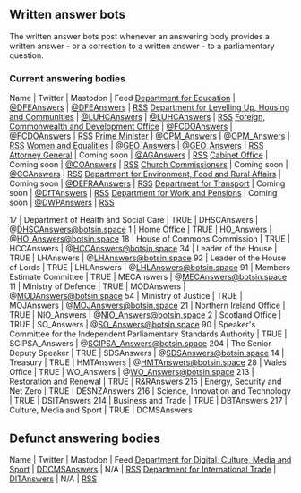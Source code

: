 ## Written answer bots

The written answer bots post whenever an answering body provides a written answer - or a correction to a written answer - to a parliamentary question.

### Current answering bodies

Name | Twitter | Mastodon | Feed
[Department for Education](https://written-questions.herokuapp.com/answering-bodies/60) | [@DFEAnswers](https://twitter.com/DFEAnswers) | [@DFEAnswers](https://botsin.space/@DFEAnswers) | [RSS](https://written-questions.herokuapp.com/answering-bodies/60.rss)
[Department for Levelling Up, Housing and Communities](https://written-questions.herokuapp.com/answering-bodies/211) | [@LUHCAnswers](https://twitter.com/LUHCAnswers) | [@LUHCAnswers](https://botsin.space/@LUHCAnswers) | [RSS](https://written-questions.herokuapp.com/answering-bodies/211.rss)
[Foreign, Commonwealth and Development Office](https://written-questions.herokuapp.com/answering-bodies/208) | [@FCDOAnswers](https://twitter.com/FCDOAnswers) | [@FCDOAnswers](https://botsin.space/@FCDOAnswers) | [RSS](https://written-questions.herokuapp.com/answering-bodies/208.rss)
[Prime Minister](https://written-questions.herokuapp.com/answering-bodies/23) | [@OPM_Answers](https://twitter.com/OPM_Answers) | [@OPM_Answers](https://botsin.space/@OPM_Answers) | [RSS](https://written-questions.herokuapp.com/answering-bodies/23.rss)
[Women and Equalities](https://written-questions.herokuapp.com/answering-bodies/31) | [@GEO_Answers](https://twitter.com/GEO_Answers) | [@GEO_Answers](https://botsin.space/@GEO_Answers) | [RSS](https://written-questions.herokuapp.com/answering-bodies/31.rss)
[Attorney General](https://written-questions.herokuapp.com/answering-bodies/88) | Coming soon | [@AGAnswers](https://botsin.space/@AGAnswers) | [RSS](https://written-questions.herokuapp.com/answering-bodies/88.rss)
[Cabinet Office]( https://written-questions.herokuapp.com/answering-bodies/53 ) | Coming soon | [@COAnswers](https://botsin.space/@COAnswers) | [RSS](https://written-questions.herokuapp.com/answering-bodies/53.rss)
[Church Commissioners](https://written-questions.herokuapp.com/answering-bodies/9) | Coming soon | [@CCAnswers](https://botsin.space/@CCAnswers) | [RSS](https://written-questions.herokuapp.com/answering-bodies/9.rss)
[Department for Environment, Food and Rural Affairs](https://written-questions.herokuapp.com/answering-bodies/13) | Coming soon | [@DEFRAAnswers](https://botsin.space/@DEFRAAnswers) | [RSS](https://written-questions.herokuapp.com/answering-bodies/13.rss)
[Department for Transport](https://written-questions.herokuapp.com/answering-bodies/27) | Coming soon | [@DfTAnswers](https://botsin.space/@DfTAnswers) | [RSS](https://written-questions.herokuapp.com/answering-bodies/27.rss)
[Department for Work and Pensions](https://written-questions.herokuapp.com/answering-bodies/29) | Coming soon | [@DWPAnswers](https://botsin.space/@DWPAnswers) | [RSS](https://written-questions.herokuapp.com/answering-bodies/29.rss)



17 | Department of Health and Social Care | TRUE | DHSCAnswers | @DHSCAnswers@botsin.space
1 | Home Office | TRUE | HO_Answers | @HO_Answers@botsin.space
18 | House of Commons Commission | TRUE | HCCAnswers | @HCCAnswers@botsin.space
34 | Leader of the House | TRUE | LHAnswers | @LHAnswers@botsin.space
92 | Leader of the House of Lords | TRUE | LHLAnswers | @LHLAnswers@botsin.space
91 | Members Estimate Committee | TRUE | MECAnswers | @MECAnswers@botsin.space
11 | Ministry of Defence | TRUE | MODAnswers | @MODAnswers@botsin.space
54 | Ministry of Justice | TRUE | MOJAnswers | @MOJAnswers@botsin.space
21 | Northern Ireland Office | TRUE | NIO_Answers | @NIO_Answers@botsin.space
2 | Scotland Office | TRUE | SO_Answers | @SO_Answers@botsin.space
90 | Speaker's Committee for the Independent Parliamentary Standards Authority | TRUE | SCIPSA_Answers | @SCIPSA_Answers@botsin.space
204 | The Senior Deputy Speaker | TRUE | SDSAnswers | @SDSAnswers@botsin.space
14 | Treasury | TRUE | HMTAnswers | @HMTAnswers@botsin.space
28 | Wales Office | TRUE | WO_Answers | @WO_Answers@botsin.space
213 | Restoration and Renewal | TRUE | R&RAnswers
215 | Energy, Security and Net Zero | TRUE | DESNZAnswers
216 | Science, Innovation and Technology | TRUE | DSITAnswers
214 | Business and Trade | TRUE | DBTAnswers
217 | Culture, Media and Sport | TRUE | DCMSAnswers

## Defunct answering bodies

Name | Twitter | Mastodon | Feed
[Department for Digital, Culture, Media and Sport](https://written-questions.herokuapp.com/answering-bodies/10) | [DDCMSAnswers](https://twitter.com/DDCMSAnswers) | N/A | [RSS](https://written-questions.herokuapp.com/answering-bodies/10.rss)
[Department for International Trade](https://written-questions.herokuapp.com/answering-bodies/202) | [DITAnswers](https://twitter.com/DITAnswers) | N/A |  [RSS](https://written-questions.herokuapp.com/answering-bodies/202.rss)